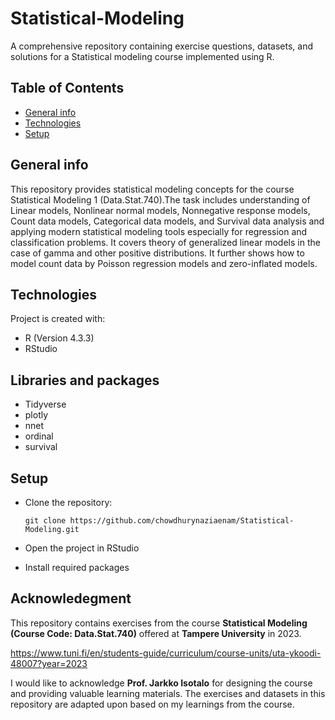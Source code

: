 # Statistical-Modeling
A comprehensive repository containing exercise questions, datasets, and solutions for a Statistical modeling course implemented using R.

## Table of Contents
* [General info](#general-info)
* [Technologies](#technologies)
* [Setup](#setup)

## General info
This repository provides statistical modeling concepts for the course Statistical Modeling 1 (Data.Stat.740).The task includes understanding of Linear models, Nonlinear normal models, Nonnegative response models, Count data models, Categorical data models, and Survival data analysis and applying modern statistical modeling tools especially for regression and classification problems. It covers theory of generalized linear models in the case of gamma and other positive distributions. It further shows how to model count data by Poisson regression models and zero-inflated models.
	
## Technologies
Project is created with:
* R (Version 4.3.3)
* RStudio

## Libraries and packages
* Tidyverse
* plotly
* nnet
* ordinal
* survival

## Setup
* Clone the repository:
  
      git clone https://github.com/chowdhurynaziaenam/Statistical-Modeling.git

* Open the project in RStudio
* Install required packages


## Acknowledegment
This repository contains exercises from the course **Statistical Modeling (Course Code: Data.Stat.740)** offered at **Tampere University** in 2023. 

https://www.tuni.fi/en/students-guide/curriculum/course-units/uta-ykoodi-48007?year=2023

I would like to acknowledge **Prof. Jarkko Isotalo** for designing the course and providing valuable learning materials. The exercises and datasets in this repository are adapted upon based on my learnings from the course.



